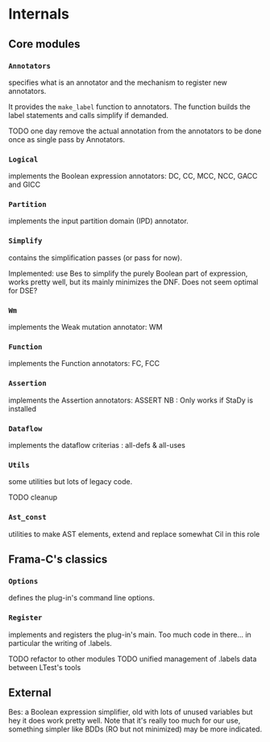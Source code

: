 Internals
=========

Core modules
------------

### `Annotators`
specifies what is an annotator and the mechanism to register new annotators.

It provides the `make_label` function to annotators.
The function builds the label statements and calls simplify if demanded.

TODO one day remove the actual annotation from the annotators to be done once
as single pass by Annotators.

### `Logical`
implements the Boolean expression annotators: DC, CC, MCC, NCC, GACC and GICC

### `Partition`
implements the input partition domain (IPD) annotator.

### `Simplify`
contains the simplification passes (or pass for now).

Implemented: use Bes to simplify the purely Boolean part of expression, works
pretty well, but its mainly minimizes the DNF. Does not seem optimal for DSE?

### `Wm`
implements the Weak mutation annotator: WM

### `Function`
implements the Function annotators: FC, FCC

### `Assertion`
implements the Assertion annotators: ASSERT
NB : Only works if StaDy is installed

### `Dataflow`
implements the dataflow criterias : all-defs & all-uses

### `Utils`
some utilities but lots of legacy code.

TODO cleanup

### `Ast_const`
utilities to make AST elements, extend and replace somewhat Cil in this role

Frama-C's classics
------------------

### `Options`
defines the plug-in's command line options.

### `Register`
implements and registers the plug-in's main.
Too much code in there... in particular the writing of .labels.

TODO refactor to other modules
TODO unified management of .labels data between LTest's tools


External
--------

Bes: a Boolean expression simplifier, old with lots of unused variables but
hey it does work pretty well.
Note that it's really too much for our use, something simpler like BDDs
(RO but not minimized) may be more indicated.
